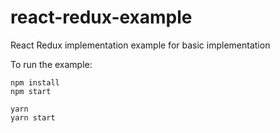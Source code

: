 # react-redux-example
React Redux implementation example for basic implementation

To run the example:

```
npm install
npm start

yarn 
yarn start

```